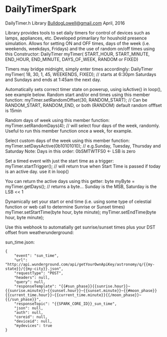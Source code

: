 # DailyTimerSpark


DailyTimer.h Library
BulldogLowell@gmail.com
April, 2016


Library provides tools to set daily timers for control of devices such as lamps, appliances, etc. Developed primarilary for houshold presence simulation.
Allows for setting ON and OFF times, days of the week (i.e. weekends, weekdays, Fridays) and the use of random on/off times using this Constructor:
   DailyTimer myTimer( START_HOUR, START_MINUTE, END_HOUR, END_MINUTE, DAYS_OF_WEEK, RANDOM or FIXED)

Timers may bridge midnight, simply enter times accordingly:
   DailyTimer myTimer( 18, 30,  1, 45, WEEKENDS, FIXED);  // starts at 6:30pm Saturdays and Sundays and ends at 1:45am the next day.

Automatically sets correct timer state on powerup, using isActive() in loop(), see example below.
Random start and/or end times using this member function:
   myTimer.setRandomOffset(30, RANDOM_START);  //  Can be RANDOM_START, RANDOM_END, or both (RANDOM)  default random offfset is 15min

Random days of week using this member function:
   myTimer.setRandomDays(4); // will select four days of the week, randomly.  Useful to run this member function once a week, for example.

Select custom days of the week using this member function:
   myTimer.setDaysActive(0b10101010);  // e.g.Sunday, Tuesday, Thursday and Saturday Note: Days in this order:  0bSMTWTFS0 <- LSB is zero

Set a timed event with just the start time as a trigger:
   myTimer.startTrigger();  // will return true when Start Time is passed if today is an active day. use it in loop()

You can return the active days using this getter:
   byte myByte = myTimer.getDays();  // returns a byte... Sunday is the MSB, Saturday is the LSB << 1

Dynamically set your start or end time (i.e. using some type of celestial function or web call to determine Sunrise or Sunset times)
   myTimer.setStartTime(byte hour, byte minute);
   myTimer.setEndTime(byte hour, byte minute);


Use this webhook to automatially get sunrise/sunset times plus your DST offset from weatherunderground:

sun_time.json:
```
{
	"event": "sun_time",
	"url": "http://api.wunderground.com/api/getYourOwnApiKey/astronomy/q/{{my-state}}/{{my-city}}.json",
	"requestType": "POST",
	"headers": null,
	"query": null,
	"responseTemplate": "{{#sun_phase}}{{sunrise.hour}}~{{sunrise.minute}}~{{sunset.hour}}~{{sunset.minute}}~{{#moon_phase}}{{current_time.hour}}~{{current_time.minute}}{{/moon_phase}}~{{/sun_phase}}",
	"responseTopic": "{{SPARK_CORE_ID}}_sun_time",
	"json": null,
	"auth": null,
	"coreid": null,
	"deviceid": null,
	"mydevices": true
}
```

